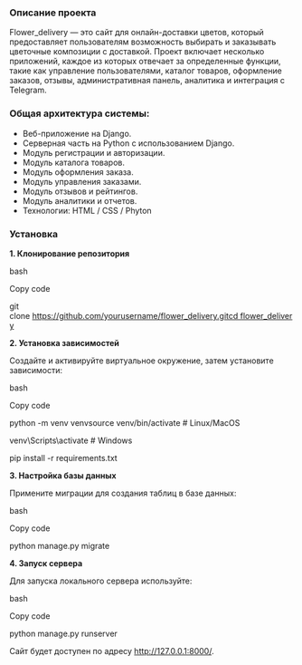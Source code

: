 ### Описание проекта

Flower_delivery — это сайт для онлайн-доставки цветов, который предоставляет пользователям возможность выбирать и заказывать цветочные композиции с доставкой. Проект включает несколько приложений, каждое из которых отвечает за определенные функции, такие как управление пользователями, каталог товаров, оформление заказов, отзывы, административная панель, аналитика и интеграция с Telegram.

### **Общая архитектура системы:**

- Веб-приложение на Django.
- Серверная часть на Python с использованием Django.
- Модуль регистрации и авторизации.
- Модуль каталога товаров.
- Модуль оформления заказа.
- Модуль управления заказами.
- Модуль отзывов и рейтингов.
- Модуль аналитики и отчетов.
- Технологии: HTML / CSS / Phyton

### Установка

**1. Клонирование репозитория**

bash

Copy code

git clone https://github.com/yourusername/flower_delivery.gitcd flower_delivery

**2. Установка зависимостей**

Создайте и активируйте виртуальное окружение, затем установите зависимости:

bash

Copy code

python -m venv venvsource venv/bin/activate # Linux/MacOS

venv\Scripts\activate # Windows

pip install -r requirements.txt

**3. Настройка базы данных**

Примените миграции для создания таблиц в базе данных:

bash

Copy code

python manage.py migrate

**4. Запуск сервера**

Для запуска локального сервера используйте:

bash

Copy code

python manage.py runserver

Сайт будет доступен по адресу http://127.0.0.1:8000/.
